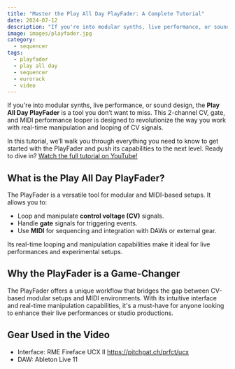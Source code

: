 ```yaml
---
title: "Master the Play All Day PlayFader: A Complete Tutorial"
date: 2024-07-12
description: "If you're into modular synths, live performance, or sound design, the Play All Day PlayFader is a tool you don’t want to miss."
image: images/playfader.jpg
category: 
  - sequencer
tags: 
  - playfader
  - play all day
  - sequencer
  - eurorack
  - video
---
```


If you're into modular synths, live performance, or sound design, the **Play All Day PlayFader** is a tool you don’t want to miss. This 2-channel CV, gate, and MIDI performance looper is designed to revolutionize the way you work with real-time manipulation and looping of CV signals.  

In this tutorial, we’ll walk you through everything you need to know to get started with the PlayFader and push its capabilities to the next level. Ready to dive in? [Watch the full tutorial on YouTube!](https://youtu.be/_8ZWfm-1Av8)  

## What is the Play All Day PlayFader?  

The PlayFader is a versatile tool for modular and MIDI-based setups. It allows you to:  
- Loop and manipulate **control voltage (CV)** signals.  
- Handle **gate** signals for triggering events.  
- Use **MIDI** for sequencing and integration with DAWs or external gear.  

Its real-time looping and manipulation capabilities make it ideal for live performances and experimental setups.

## Why the PlayFader is a Game-Changer  

The PlayFader offers a unique workflow that bridges the gap between CV-based modular setups and MIDI environments. With its intuitive interface and real-time manipulation capabilities, it's a must-have for anyone looking to enhance their live performances or studio productions.

## Gear Used in the Video

* Interface: RME Fireface UCX II
   https://pitchpat.ch/prfct/ucx
* DAW: Ableton Live 11
